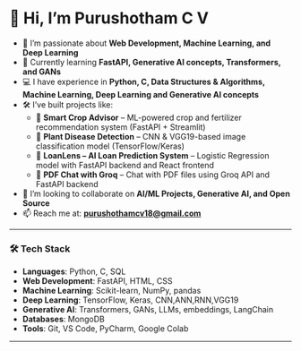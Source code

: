 # 👋 Hi, I’m Purushotham C V  

- 🚀 I’m passionate about **Web Development, Machine Learning, and Deep Learning**  
- 🌱 Currently learning **FastAPI, Generative AI concepts, Transformers, and GANs**  
- 💻 I have experience in **Python, C, Data Structures & Algorithms, Machine Learning, Deep Learning and Generative AI concepts**
- 🛠️ I’ve built projects like:  
  - 🌱 **Smart Crop Advisor** – ML-powered crop and fertilizer recommendation system (FastAPI + Streamlit)  
  - 🌿 **Plant Disease Detection** – CNN & VGG19-based image classification model (TensorFlow/Keras)  
  - 🏦 **LoanLens – AI Loan Prediction System** – Logistic Regression model with FastAPI backend and React frontend  
  - 📄 **PDF Chat with Groq** – Chat with PDF files using Groq API and FastAPI backend  
- 💞️ I’m looking to collaborate on **AI/ML Projects, Generative AI, and Open Source**  
- 📫 Reach me at: **purushothamcv18@gmail.com** 

---

### 🛠️ Tech Stack  
- **Languages**: Python, C, SQL  
- **Web Development**: FastAPI, HTML, CSS 
- **Machine Learning**: Scikit-learn, NumPy, pandas  
- **Deep Learning**: TensorFlow, Keras, CNN,ANN,RNN,VGG19  
- **Generative AI**: Transformers, GANs, LLMs, embeddings, LangChain  
- **Databases**: MongoDB 
- **Tools**: Git, VS Code, PyCharm, Google Colab  

---



<!---
Purushothamcv/Purushothamcv is a ✨ special ✨ repository because its `README.md` (this file) appears on your GitHub profile.
You can click the Preview link to take a look at your changes.
--->
